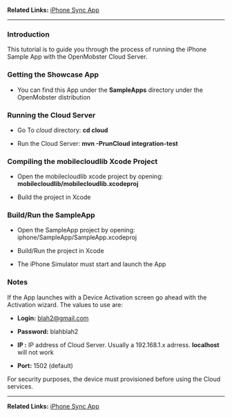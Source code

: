 **Related Links:** [iPhone Sync App](iPhoneSyncApp.md)


---


### Introduction ###

This tutorial is to guide you through the process of running the iPhone Sample App with the OpenMobster Cloud Server.

### Getting the Showcase App ###

  * You can find this App under the **SampleApps** directory under the OpenMobster distribution

### Running the Cloud Server ###

  * Go To _cloud_ directory: **cd cloud**

  * Run the Cloud Server: **mvn -PrunCloud integration-test**

### Compiling the mobilecloudlib Xcode Project ###

  * Open the mobilecloudlib xcode project by opening: **mobilecloudlib/mobilecloudlib.xcodeproj**

  * Build the project in Xcode

### Build/Run the SampleApp ###

  * Open the SampleApp project by opening: iphone/SampleApp/SampleApp.xcodeproj

  * Build/Run the project in Xcode

  * The iPhone Simulator must start and launch the App

### Notes ###

If the App launches with a Device Activation screen go ahead with the Activation wizard. The values to use are:

  * **Login:** blah2@gmail.com

  * **Password:** blahblah2

  * **IP :** IP address of Cloud Server. Usually a 192.168.1.x adrress. **localhost** will not work

  * **Port:** 1502 (default)

For security purposes, the device must provisioned before using the Cloud services.


---


**Related Links:** [iPhone Sync App](iPhoneSyncApp.md)